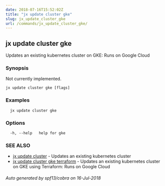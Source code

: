 ```yaml
---
date: 2018-07-16T15:52:02Z
title: "jx update cluster gke"
slug: jx_update_cluster_gke
url: /commands/jx_update_cluster_gke/
---
```

## jx update cluster gke

Updates an existing kubernetes cluster on GKE: Runs on Google Cloud

### Synopsis

Not currently implemented.

```
jx update cluster gke [flags]
```

### Examples

```
  jx update cluster gke
```

### Options

```
  -h, --help   help for gke
```

### SEE ALSO

* [jx update cluster](/commands/jx_update_cluster/)	 - Updates an existing kubernetes cluster
* [jx update cluster gke terraform](/commands/jx_update_cluster_gke_terraform/)	 - Updates an existing kubernetes cluster on GKE using Terraform: Runs on Google Cloud

###### Auto generated by spf13/cobra on 16-Jul-2018
